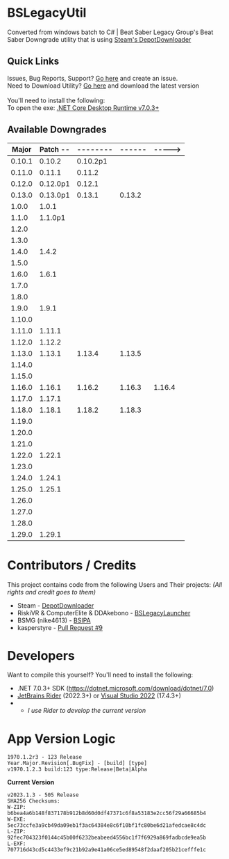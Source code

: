 # BSLegacyUtil
Converted from windows batch to C# | Beat Saber Legacy Group's Beat Saber Downgrade utility that is using [Steam's DepotDownloader](https://github.com/SteamRE/DepotDownloader)

## Quick Links
Issues, Bug Reports, Support? [Go here](https://github.com/BeatSaberLegacyGroup/BSLegacyUtil/issues) and create an issue.<br>
Need to Download Utility? [Go here](https://github.com/BeatSaberLegacyGroup/BSLegacyUtil/releases/latest) and download the latest version<br><br>
You'll need to install the following:<br>
To open the exe: [.NET Core Desktop Runtime v7.0.3+](https://link.bslegacy.com/dotnet7)

## Available Downgrades
| Major  | Patch -- | -------- | ------ | -----> |
|--------|----------|----------|--------|--------|
| 0.10.1 | 0.10.2   | 0.10.2p1 |
| 0.11.0 | 0.11.1   | 0.11.2   |
| 0.12.0 | 0.12.0p1 | 0.12.1   |
| 0.13.0 | 0.13.0p1 | 0.13.1   | 0.13.2 |
| 1.0.0  | 1.0.1    |
| 1.1.0  | 1.1.0p1  |
| 1.2.0  |
| 1.3.0  |
| 1.4.0  | 1.4.2    |
| 1.5.0  |
| 1.6.0  | 1.6.1    |
| 1.7.0  |
| 1.8.0  |
| 1.9.0  | 1.9.1    |
| 1.10.0 |
| 1.11.0 | 1.11.1   |
| 1.12.0 | 1.12.2   |
| 1.13.0 | 1.13.1   | 1.13.4   | 1.13.5 |
| 1.14.0 |
| 1.15.0 |
| 1.16.0 | 1.16.1   | 1.16.2   | 1.16.3 | 1.16.4 |
| 1.17.0 | 1.17.1   |
| 1.18.0 | 1.18.1   | 1.18.2   | 1.18.3 |
| 1.19.0 |
| 1.20.0 |
| 1.21.0 |
| 1.22.0 | 1.22.1   |
| 1.23.0 |
| 1.24.0 | 1.24.1   |
| 1.25.0 | 1.25.1   |
| 1.26.0 |
| 1.27.0 |
| 1.28.0 |
| 1.29.0 | 1.29.1   |

# Contributors / Credits
This project contains code from the following Users and Their projects: _(All rights and credit goes to them)_
* Steam - [DepotDownloader](https://github.com/SteamRE/DepotDownloader)
* RiskiVR & ComputerElite & DDAkebono - [BSLegacyLauncher](https://github.com/RiskiVR/BSLegacyLauncher)
* BSMG (nike4613) - [BSIPA](https://github.com/bsmg/BeatSaber-IPA-Reloaded)
* kasperstyre - [Pull Request #9](https://github.com/BeatSaberLegacyGroup/BSLegacyUtil/pull/9)

# Developers
Want to compile this yourself? You'll need to install the following:
- .NET 7.0.3+ SDK (https://dotnet.microsoft.com/download/dotnet/7.0)
- [JetBrains Rider](https://www.jetbrains.com/rider/) (2022.3+) or [Visual Studio 2022](https://visualstudio.microsoft.com/vs/) (17.4.3+)
- - *I use Rider to develop the current version*

# App Version Logic
```
1970.1.2r3 - 123 Release
Year.Major.Revision[.BugFix] - [build] [type]
v1970.1.2.3 build:123 type:Release|Beta|Alpha
```

**Current Version**
```
v2023.1.3 - 505 Release
SHA256 Checksums:
W-ZIP: b6bea4a6b148f837178b912b8d60d0df47371c6f8a53183e2cc56f29a66685b4
W-EXE: 5ec73ccfe3a9cb49da09eb1f3ac64384e8c6f10bf1fc80be6d21afedcae8c4dc
L-ZIP: 92fec704323f0144c45b00f6232beabeed4556bc1f7f6929a869fadbcde9ea5b
L-EXF: 707716d43cd5c4433ef9c21b92a9e41a06ce5ed89548f2daaf205b21cefffe1c
```

